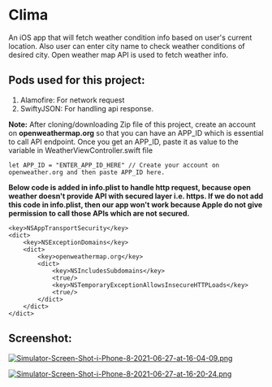 # Clima
An iOS app that will fetch weather condition info based on user's current location. Also user can enter city name to check weather conditions of desired city.
Open weather map API is used to fetch weather info.

## Pods used for this project:
1. Alamofire: For network request
2. SwiftyJSON: For handling api response.


**Note:** After cloning/downloading Zip file of this project, create an account on **openweathermap.org** so that you can have an APP_ID which is essential to call API endpoint. Once you get an APP_ID, paste it as value to the variable in WeatherViewController.swift file

```
let APP_ID = "ENTER_APP_ID_HERE" // Create your account on openweather.org and then paste APP_ID here.
```

**Below code is added in info.plist to handle http request, because open weather doesn't provide API with secured layer i.e. https. If we do not add this code in info.plist, then our app won't work because Apple do not give permission to call those APIs which are not secured.**

```
<key>NSAppTransportSecurity</key>
<dict>
    <key>NSExceptionDomains</key>
    <dict>
        <key>openweathermap.org</key>
        <dict>
            <key>NSIncludesSubdomains</key>
            <true/>
            <key>NSTemporaryExceptionAllowsInsecureHTTPLoads</key>
            <true/>
        </dict>
    </dict>
</dict>

```

## Screenshot:

[![Simulator-Screen-Shot-i-Phone-8-2021-06-27-at-16-04-09.png](https://i.postimg.cc/W4h567Y7/Simulator-Screen-Shot-i-Phone-8-2021-06-27-at-16-04-09.png)](https://postimg.cc/4KRvXpgK)

[![Simulator-Screen-Shot-i-Phone-8-2021-06-27-at-16-20-24.png](https://i.postimg.cc/QdrmwTNp/Simulator-Screen-Shot-i-Phone-8-2021-06-27-at-16-20-24.png)](https://postimg.cc/D8B1bmXZ)

